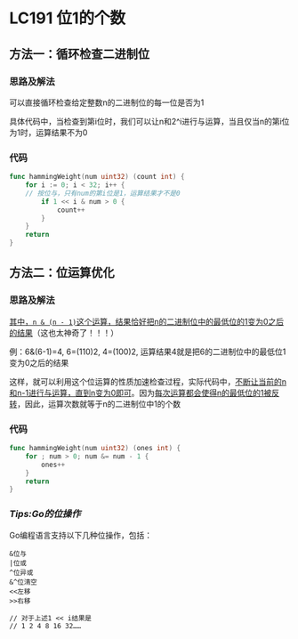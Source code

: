 # LC191 位1的个数

## 方法一：循环检查二进制位

### 思路及解法

可以直接循环检查给定整数n的二进制位的每一位是否为1

具体代码中，当检查到第i位时，我们可以让n和2^i进行与运算，当且仅当n的第i位为1时，运算结果不为0

### 代码

```go
func hammingWeight(num uint32) (count int) {
	for i := 0; i < 32; i++ {
    // 按位与，只有num的第i位是1，运算结果才不是0
		if 1 << i & num > 0 {
			count++
		}
	}
	return
}
```

## 方法二：位运算优化

### 思路及解法

<u>其中，`n & (n - 1)`这个运算，结果恰好把n的二进制位中的最低位的1变为0之后的结果</u>（这也太神奇了！！！）

例：6&(6-1)=4, 6=(110)2, 4=(100)2, 运算结果4就是把6的二进制位中的最低位1变为0之后的结果

这样，就可以利用这个位运算的性质加速检查过程，实际代码中，<u>不断让当前的n和n-1进行与运算，直到n变为0即可</u>。因为<u>每次运算都会使得n的最低位的1被反转</u>，因此，运算次数就等于n的二进制位中1的个数

### 代码

```go
func hammingWeight(num uint32) (ones int) {
	for ; num > 0; num &= num - 1 {
		ones++
	}
	return
}
```

### *Tips:Go的位操作*

Go编程语言支持以下几种位操作，包括：

```
&位与
|位或
^位异或
&^位清空
<<左移
>>右移
```

```
// 对于上述1 << i结果是
// 1 2 4 8 16 32……
```


